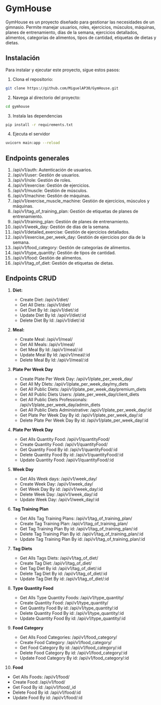 # GymHouse

GymHouse es un proyecto diseñado para gestionar las necesidades de un gimnasio. Permite manejar usuarios, roles, ejercicios, músculos, máquinas, planes de entrenamiento, días de la semana, ejercicios detallados, alimentos, categorías de alimentos, tipos de cantidad, etiquetas de dietas y dietas.

## Instalación

Para instalar y ejecutar este proyecto, sigue estos pasos:

1. Clona el repositorio:
```bash
git clone https://github.com/MiguelAP30/GymHouse.git
```
2. Navega al directorio del proyecto:
```bash
cd gymhouse
```
3. Instala las dependencias 
```bash
pip install -r requirements.txt
```
4. Ejecuta el servidor
```bash
uvicorn main:app --reload
```

## Endpoints generales

  1. /api/v1/auth: Autenticación de usuarios.
  2. /api/v1/user: Gestión de usuarios.
  3. /api/v1/role: Gestión de roles.
  4. /api/v1/exercise: Gestión de ejercicios.
  5. /api/v1/muscle: Gestión de músculos.
  6. /api/v1/machine: Gestión de máquinas.
  7. /api/v1/exercise_muscle_machine: Gestión de ejercicios, músculos y máquinas.
  8. /api/v1/tag_of_training_plan: Gestión de etiquetas de planes de entrenamiento.
  9. /api/v1/training_plan: Gestión de planes de entrenamiento.
  10. /api/v1/week_day: Gestión de días de la semana.
  11. /api/v1/detailed_exercise: Gestión de ejercicios detallados.
  12. /api/v1/exercise_per_week_day: Gestión de ejercicios por día de la semana.
  13. /api/v1/food_category: Gestión de categorías de alimentos.
  14. /api/v1/type_quantity: Gestión de tipos de cantidad.
  15. /api/v1/food: Gestión de alimentos.
  16. /api/v1/tag_of_diet: Gestión de etiquetas de dietas.

## Endpoints CRUD

1. **Diet:**

   - Create Diet: /api/v1/diet/
   - Get All Diets: /api/v1/diet/
   - Get Diet By Id: /api/v1/diet/:id
   - Update Diet By Id: /api/v1/diet/:id
   - Delete Diet By Id: /api/v1/diet/:id

2. **Meal:**

   - Create Meal: /api/v1/meal/
   - Get All Meals: /api/v1/meal/
   - Get Meal By Id: /api/v1/meal/:id
   - Update Meal By Id: /api/v1/meal/:id
   - Delete Meal By Id: /api/v1/meal/:id

3. **Plate Per Week Day**

   - Create Plate Per Week Day: /api/v1/plate_per_week_day/
   - Get All My DIets: /api/v1/plate_per_week_day/my_diets
   - Get All Public Diets: /api/v1/plate_per_week_day/premium_diets
   - Get All Public Diets Users: /plate_per_week_day/client_diets
   - Get All Public Diets Professionals: /api/v1/plate_per_week_day/admin_diets
   - Get All Public Diets Administrative: /api/v1/plate_per_week_day/:id
   - Get Plate Per Week Day By id: /api/v1/plate_per_week_day/:id
   - Delete Plate Per Week Day By id: /api/v1/plate_per_week_day/:id
   
4. **Plate Per Week Day**

   - Get Alls Quantity Food: /api/v1/quantityFood/
   - Create Quantity Food: /api/v1/quantityFood/
   - Get Quantity Food By id: /api/v1/quantityFood/:id
   - Delete Quantity Food By id: /api/v1/quantityFood/:id
   - Update Quantity Food: /api/v1/quantityFood/:id

5. **Week Day**

   - Get Alls Week days: /api/v1/week_day/
   - Create Week Day: /api/v1/week_day/
   - Get Week Day By id: /api/v1/week_day/:id
   - Delete Week Day: /api/v1/week_day/:id
   - Update Week Day: /api/v1/week_day/:id

6. **Tag Training Plan**

   - Get Alls Tag Training Plans: /api/v1/tag_of_training_plan/
   - Create Tag Training Plan: /api/v1/tag_of_training_plan/
   - Get Tag Training Plan By id: /api/v1/tag_of_training_plan/:id
   - Delete Tag Training Plan By id: /api/v1/tag_of_training_plan/:id 
   - Update Tag Training Plan By id: /api/v1/tag_of_training_plan/:id

7. **Tag Diets**

   - Get Alls Tags Diets: /api/v1/tag_of_diet/
   - Create Tag Diet: /api/v1/tag_of_diet/
   - Get Tag Diet By id: /api/v1/tag_of_diet/:id
   - Delete Tag Diet By id: /api/v1/tag_of_diet/:id
   - Update Tag Diet By id: /api/v1/tag_of_diet/:id

8. **Type Quantity Food**

   - Get Alls Type Quantity Foods: /api/v1/type_quantity/
   - Create Quantity Food: /api/v1/type_quantity/
   - Get Quantity Food By id: /api/v1/type_quantity/:id
   - Delete Quantity Food By id: /api/v1/type_quantity/:id
   - Update Quantity Food By id: /api/v1/type_quantity/:id  

9. **Food Category**

   - Get Alls Food Categories: /api/v1/food_category/
   - Create Food Category: /api/v1/food_category/
   - Get Food Category By id: /api/v1/food_category/:id
   - Delete Food Category By id: /api/v1/food_category/:id
   - Update Food Category By id: /api/v1/food_category/:id

10. **Food**

   - Get Alls Foods: /api/v1/food/
   - Create Food: /api/v1/food/
   - Get Food By id: /api/v1/food/_id
   - Delete Food By id: /api/v1/food/:id
   - Update Food By id: /api/v1/food/:id